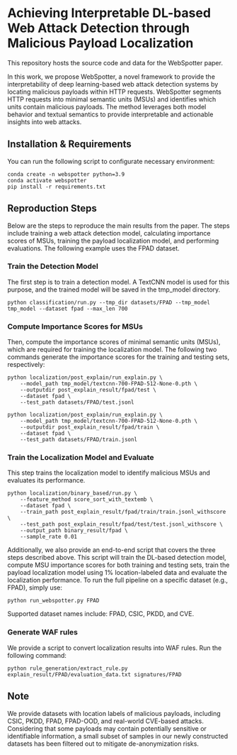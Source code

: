 # Achieving Interpretable DL-based Web Attack Detection through Malicious Payload Localization

This repository hosts the source code and data for the WebSpotter paper.

In this work, we propose WebSpotter, a novel framework to provide the interpretability of deep learning-based web attack detection systems by locating malicious payloads within HTTP requests. WebSpotter segments HTTP requests into minimal semantic units (MSUs) and identifies which units contain malicious payloads. The method leverages both model behavior and textual semantics to provide interpretable and actionable insights into web attacks.

## Installation & Requirements

You can run the following script to configurate necessary environment:

```shell
conda create -n webspotter python=3.9
conda activate webspotter
pip install -r requirements.txt
```

## Reproduction Steps

Below are the steps to reproduce the main results from the paper. The steps include training a web attack detection model, calculating importance scores of MSUs, training the payload localization model, and performing evaluations. The following example uses the FPAD dataset.

### Train the Detection Model

The first step is to train a detection model. A TextCNN model is used for this purpose, and the trained model will be saved in the tmp_model directory.

```
python classification/run.py --tmp_dir datasets/FPAD --tmp_model tmp_model --dataset fpad --max_len 700
```

### Compute Importance Scores for MSUs

Then, compute the importance scores of minimal semantic units (MSUs), which are required for training the localization model. The following two commands generate the importance scores for the training and testing sets, respectively:

```
python localization/post_explain/run_explain.py \
    --model_path tmp_model/textcnn-700-FPAD-512-None-0.pth \
    --outputdir post_explain_result/fpad/test \
    --dataset fpad \
    --test_path datasets/FPAD/test.jsonl

python localization/post_explain/run_explain.py \
    --model_path tmp_model/textcnn-700-FPAD-512-None-0.pth \
    --outputdir post_explain_result/fpad/train \
    --dataset fpad \
    --test_path datasets/FPAD/train.jsonl
```

### Train the Localization Model and Evaluate

This step trains the localization model to identify malicious MSUs and evaluates its performance. 

```
python localization/binary_based/run.py \
    --feature_method score_sort_with_textemb \
    --dataset fpad \
    --train_path post_explain_result/fpad/train/train.jsonl_withscore \
    --test_path post_explain_result/fpad/test/test.jsonl_withscore \
    --output_path binary_result/fpad \
    --sample_rate 0.01
```

Additionally, we also provide an end-to-end script that covers the three steps described above. This script will train the DL-based detection model, compute MSU importance scores for both training and testing sets, train the payload localization model using 1% location-labeled data and evaluate the localization performance. To run the full pipeline on a specific dataset (e.g., FPAD), simply use:
```
python run_webspotter.py FPAD
```
Supported dataset names include: FPAD, CSIC, PKDD, and CVE.

### Generate WAF rules
We provide a script to convert localization results into WAF rules. Run the following command: 
```
python rule_generation/extract_rule.py explain_result/FPAD/evaluation_data.txt signatures/FPAD
```


## Note
We provide datasets with location labels of malicious payloads, including CSIC, PKDD, FPAD, FPAD-OOD, and real-world CVE-based attacks. Considering that some payloads may contain potentially sensitive or identifiable information, a small subset of samples in our newly constructed datasets has been filtered out to mitigate de-anonymization risks.
